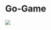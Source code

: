 Go-Game
=======

<img src="http://www.usgo.org/news/wp-content/uploads/2012/03/2012.03.17_GoStormTrooper.jpg" />
